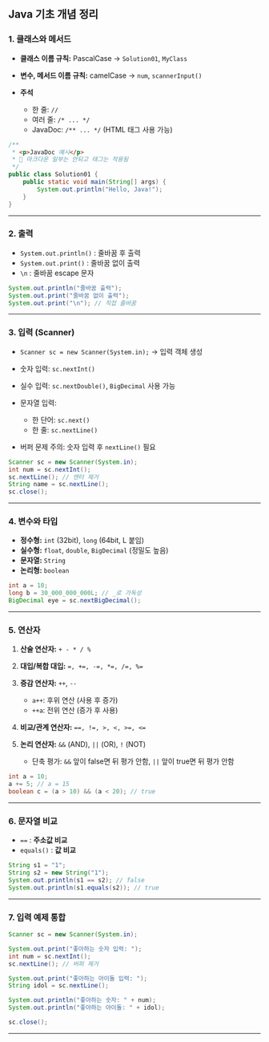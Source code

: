 ## **Java 기초 개념 정리**

### 1. **클래스와 메서드**

* **클래스 이름 규칙:** PascalCase → `Solution01`, `MyClass`
* **변수, 메서드 이름 규칙:** camelCase → `num`, `scannerInput()`
* **주석**

    * 한 줄: `//`
    * 여러 줄: `/* ... */`
    * JavaDoc: `/** ... */` (HTML 태그 사용 가능)

```java
/**
 * <p>JavaDoc 예시</p>
 * 🫠 마크다운 일부는 안되고 태그는 적용됨
 */
public class Solution01 {
    public static void main(String[] args) {
        System.out.println("Hello, Java!");
    }
}
```

---

### 2. **출력**

* `System.out.println()` : 줄바꿈 후 출력
* `System.out.print()` : 줄바꿈 없이 출력
* `\n` : 줄바꿈 escape 문자

```java
System.out.println("줄바꿈 출력");
System.out.print("줄바꿈 없이 출력");
System.out.print("\n"); // 직접 줄바꿈
```

---

### 3. **입력 (Scanner)**

* `Scanner sc = new Scanner(System.in);` → 입력 객체 생성
* 숫자 입력: `sc.nextInt()`
* 실수 입력: `sc.nextDouble()`, `BigDecimal` 사용 가능
* 문자열 입력:

    * 한 단어: `sc.next()`
    * 한 줄: `sc.nextLine()`
* 버퍼 문제 주의: 숫자 입력 후 `nextLine()` 필요

```java
Scanner sc = new Scanner(System.in);
int num = sc.nextInt();
sc.nextLine(); // 엔터 제거
String name = sc.nextLine();
sc.close();
```

---

### 4. **변수와 타입**

* **정수형:** `int` (32bit), `long` (64bit, L 붙임)
* **실수형:** `float`, `double`, `BigDecimal` (정밀도 높음)
* **문자열:** `String`
* **논리형:** `boolean`

```java
int a = 10;
long b = 30_000_000_000L; // _로 가독성
BigDecimal eye = sc.nextBigDecimal();
```

---

### 5. **연산자**

1. **산술 연산자:** `+ - * / %`

2. **대입/복합 대입:** `=, +=, -=, *=, /=, %=`

3. **증감 연산자:** `++`, `--`

    * `a++`: 후위 연산 (사용 후 증가)
    * `++a`: 전위 연산 (증가 후 사용)

4. **비교/관계 연산자:** `==, !=, >, <, >=, <=`

5. **논리 연산자:** `&&` (AND), `||` (OR), `!` (NOT)

    * 단축 평가: `&&` 앞이 false면 뒤 평가 안함, `||` 앞이 true면 뒤 평가 안함

```java
int a = 10;
a += 5; // a = 15
boolean c = (a > 10) && (a < 20); // true
```

---

### 6. **문자열 비교**

* `==` : **주소값 비교**
* `equals()` : **값 비교**

```java
String s1 = "1";
String s2 = new String("1");
System.out.println(s1 == s2); // false
System.out.println(s1.equals(s2)); // true
```

---

### 7. **입력 예제 통합**

```java
Scanner sc = new Scanner(System.in);

System.out.print("좋아하는 숫자 입력: ");
int num = sc.nextInt();
sc.nextLine(); // 버퍼 제거

System.out.print("좋아하는 아이돌 입력: ");
String idol = sc.nextLine();

System.out.println("좋아하는 숫자: " + num);
System.out.println("좋아하는 아이돌: " + idol);

sc.close();
```

---